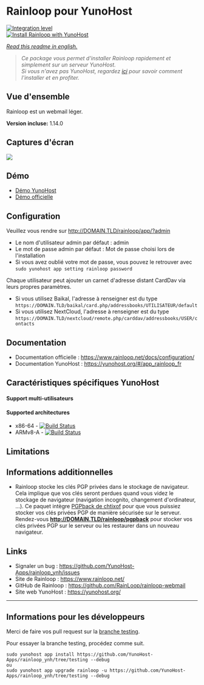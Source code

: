 # Rainloop pour YunoHost

[![Integration level](https://dash.yunohost.org/integration/rainloop.svg)](https://dash.yunohost.org/appci/app/rainloop)  
[![Install Rainloop with YunoHost](https://install-app.yunohost.org/install-with-yunohost.png)](https://install-app.yunohost.org/?app=rainloop)

*[Read this readme in english.](./README.md)* 

> *Ce package vous permet d'installer Rainloop rapidement et simplement sur un serveur YunoHost.  
Si vous n'avez pas YunoHost, regardez [ici](https://yunohost.org/#/install) pour savoir comment l'installer et en profiter.*

## Vue d'ensemble

Rainloop est un webmail léger.

**Version incluse:** 1.14.0

## Captures d'écran

![](https://www.rainloop.net/static/media/screenshots/v2/12.png)

## Démo

* [Démo YunoHost](https://demo.yunohost.org/rainloop/app/)
* [Démo officielle](https://mail.rainloop.net/)

## Configuration

Veuillez vous rendre sur http://DOMAIN.TLD/rainloop/app/?admin

- Le nom d'utilisateur admin par défaut : admin
- Le mot de passe admin par défaut : Mot de passe choisi lors de l'installation
- Si vous avez oublié votre mot de passe, vous pouvez le retrouver avec `sudo yunohost app setting rainloop password`

Chaque utilisateur peut ajouter un carnet d'adresse distant CardDav via leurs propres paramètres.

- Si vous utilisez Baikal, l'adresse à renseigner est du type `https://DOMAIN.TLD/baikal/card.php/addressbooks/UTILISATEUR/default`
- Si vous utilisez NextCloud, l'adresse à renseigner est du type `https://DOMAIN.TLD/nextcloud/remote.php/carddav/addressbooks/USER/contacts`

## Documentation

 * Documentation officielle : https://www.rainloop.net/docs/configuration/
 * Documentation YunoHost : https://yunohost.org/#/app_rainloop_fr

## Caractéristiques spécifiques YunoHost

#### Support multi-utilisateurs

#### Supported architectures

* x86-64 - [![Build Status](https://ci-apps.yunohost.org/ci/logs/rainloop%20%28Apps%29.svg)](https://ci-apps.yunohost.org/ci/apps/rainloop/)
* ARMv8-A - [![Build Status](https://ci-apps-arm.yunohost.org/ci/logs/rainloop%20%28Apps%29.svg)](https://ci-apps-arm.yunohost.org/ci/apps/rainloop/)

## Limitations

## Informations additionnelles

* Rainloop stocke les clés PGP privées dans le stockage de navigateur. Cela implique que vos clés seront perdues quand vous videz le stockage de navigateur (navigation incognito, changement d'ordinateur, ...). Ce paquet intègre [PGPback de chtixof](https://github.com/chtixof/pgpback_ynh) pour que vous puissiez stocker vos clés privées PGP de manière sécurisée sur le serveur. Rendez-vous **http://DOMAIN.TLD/rainloop/pgpback** pour stocker vos clés privées PGP sur le serveur ou les restaurer dans un nouveau navigateur.

## Links

 * Signaler un bug : https://github.com/YunoHost-Apps/rainloop_ynh/issues
 * Site de Rainloop : https://www.rainloop.net/
 * GitHub de Rainloop : https://github.com/RainLoop/rainloop-webmail
 * Site web YunoHost : https://yunohost.org/

---

## Informations pour les développeurs

Merci de faire vos pull request sur la [branche testing](https://github.com/YunoHost-Apps/rainloop_ynh/tree/testing).

Pour essayer la branche testing, procédez comme suit.
```
sudo yunohost app install https://github.com/YunoHost-Apps/rainloop_ynh/tree/testing --debug
ou
sudo yunohost app upgrade rainloop -u https://github.com/YunoHost-Apps/rainloop_ynh/tree/testing --debug
```
